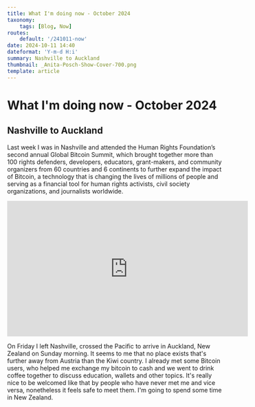 ```yaml
---
title: What I'm doing now - October 2024
taxonomy:
    tags: [Blog, Now]
routes:
    default: '/241011-now'
date: 2024-10-11 14:40
dateformat: 'Y-m-d H:i'
summary: Nashville to Auckland
thumbnail: _Anita-Posch-Show-Cover-700.png
template: article
---
```


# What I'm doing now - October 2024

## Nashville to Auckland

Last week I was in Nashville and attended the Human Rights Foundation’s second annual Global Bitcoin Summit, which brought together more than 100 rights defenders, developers, educators, grant-makers, and community organizers from 60 countries and 6 continents to further expand the impact of Bitcoin, a technology that is changing the lives of millions of people and serving as a financial tool for human rights activists, civil society organizations, and journalists worldwide.

<iframe width="560" height="315" src="https://www.youtube.com/embed/xA3veyULpjQ?si=ntB34uzLJzNPEO3r" title="YouTube video player" frameborder="0" allow="accelerometer; autoplay; clipboard-write; encrypted-media; gyroscope; picture-in-picture; web-share" referrerpolicy="strict-origin-when-cross-origin" allowfullscreen></iframe>

On Friday I left Nashville, crossed the Pacific to arrive in Auckland, New Zealand on Sunday morning. It seems to me that no place exists that's further away from Austria than the Kiwi country. I already met some Bitcoin users, who helped me exchange my bitcoin to cash and we went to drink coffee together to discuss education, wallets and other topics. It's really nice to be welcomed like that by people who have never met me and vice versa, nonetheless it feels safe to meet them. I'm going to spend some time in New Zealand.